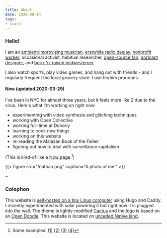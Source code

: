 ```yaml
---
title: About
date: 2020-08-14
tags:
- vcard
---
```


### Hello!

I am an [ambient/improvising musician](https://nthnh.bandcamp.com/), [erstwhile radio deejay](https://www.mixcloud.com/nthnh/), [nonprofit worker](https://www.linkedin.com/in/nthnh/), occasional activist, habitual researcher, [open-source fan](https://github.com/natehn), [dormant designer](https://issuu.com/wrflrifle/docs/summer2015), and [born-'n-raised midwesterner](https://natehn.com/posts/land-acknowledgment/)

I also watch sports, play video games, and hang out with friends - and I regularly frequent the local grocery store. I use he/him pronouns.

#### Now (updated 2020-03-29)

I've been in NYC for almost three years, but it feels more like 2 due to the virus. Here's what I'm working on right now:

- experimenting with video synthesis and glitching techniques
- working with Open Collective
- working full-time at Donorly
- learning to cook new things
- working on this website
- re-reading the Malazan Book of the Fallen
- figuring out how to deal with surveillance capitalism

(This is kind-of like a [Now page](https://nownownow.com/about).[^now])

[^now]: Some examples: [(1)](https://ritualdust.com/about/now/) [(2)](https://sahar.io/now/) [(3)](https://gueorgui.net/now/) [(4)](https://nchrs.xyz/now/)

{{< figure src="/nathan.png" caption="A photo of me." >}}

~

### Colophon

This website is [self-hosted on a tiny Linux computer](https://natehn.com/posts/this-website/) using Hugo and Caddy. I recently experimented with solar powering it but right now it is plugged into the wall. The theme is lightly-modified [Cactus](https://github.com/monkeyWzr/hugo-theme-cactus) and the logo is based on an [Open Doodle](https://www.opendoodles.com/). This website is located on [unceded Native land](https://natehn.com/posts/land-acknowledgment/).
